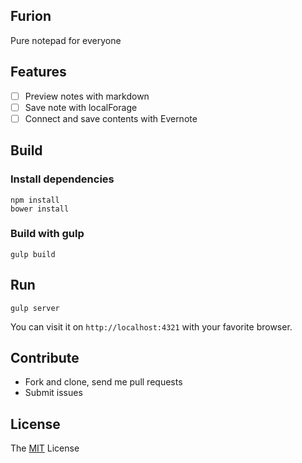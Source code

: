 Furion
---

Pure notepad for everyone

## Features

- [ ] Preview notes with markdown
- [ ] Save note with localForage
- [ ] Connect and save contents with Evernote

## Build

### Install dependencies

```
npm install
bower install
```

### Build with gulp

```
gulp build
```

## Run

```
gulp server
```

You can visit it on `http://localhost:4321` with your favorite browser.

## Contribute

- Fork and clone, send me pull requests
- Submit issues

## License

The [MIT](LICENSE) License
